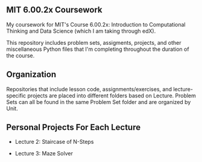 ## MIT 6.00.2x Coursework
My coursework for MIT's Course 6.00.2x: Introduction to Computational Thinking and Data Science (which I am taking through edX).

This repository includes problem sets, assigments, projects, and other miscellaneous Python files that I'm completing throughout the duration of the course.

## Organization
Repositories that include lesson code, assignments/exercises, and lecture-specific projects are placed into different folders based on Lecture. Problem Sets can all be found in the same Problem Set folder and are organized by Unit.

## Personal Projects For Each Lecture
* Lecture 2: Staircase of N-Steps

* Lecture 3: Maze Solver
